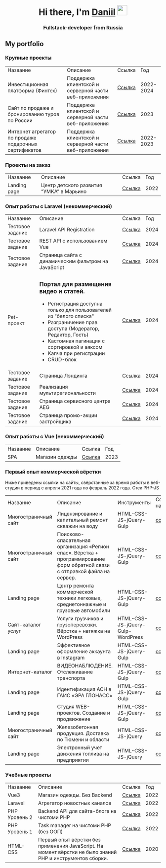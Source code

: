 <h1 align="center">Hi there, I'm <a href="https://daniilshat.ru/" target="_blank">Daniil</a> 
<img src="https://github.com/blackcater/blackcater/raw/main/images/Hi.gif" height="32"/></h1>
<h3 align="center">Fullstack-developer from Russia</h3>

<h2>My portfolio</h2>

<h3>Крупные проекты</h3>
<table>
  <tr>
    <td>Название</td>
    <td>Описание</td>
    <td>Ссылка</td>
    <td>Год</td>
  </tr>
    <tr>
    <td>Инвестиционная платформа (Финтех)</td>
    <td>Поддержка клиентской и серверной части веб-приложения</td>
    <td><a href="https://regolith.com" target="_blank">Ссылка</a></td>
    <td>2022-2024</td>
  </tr>
  </tr>
    <tr>
    <td>Сайт по продаже и бронированию туров по России</td>
    <td>Поддержка клиентской и серверной части веб-приложения</td>
    <td><a href="https://www.1lines.ru/" target="_blank">Ссылка</a></td>
    <td>2023</td>
  </tr>
  <tr>
    <td>Интернет агрегатор по продаже подарочных сертификатов</td>
    <td>Поддержка клиентской и серверной части веб-приложения</td>
    <td><a href="https://www.bantikov.ru/" target="_blank">Ссылка</a></td>
    <td>2022-2023</td>
  </tr>
</table>

<h3>Проекты на заказ</h3>
<table>
  <tr>
    <td>Название</td>
    <td>Описание</td>
    <td>Ссылка</td>
    <td>Год</td>
  </tr>
  <tr>
    <td>Landing page</td>
    <td>Центр детского развития “УМКА” в Марьино</td>
    <td><a href="https://umka-moscow.ru/" target="_blank">Ссылка</a></td>
    <td>2022</td>
  </tr>
</table>

<h3>Опыт работы с Laravel (некоммерческий)</h3>
<table>
  <tr>
    <td>Название</td>
    <td>Описание</td>
    <td>Ссылка</td>
    <td>Год</td>
  </tr>
  <tr>
    <td>Тестовое задание</td>
    <td>Laravel API Registration</td>
    <td><a href="https://github.com/Daniil-333/laravel-api-jwt" target="_blank">Ссылка</a></td>
    <td>2024</td>
  </tr>
  <tr>
    <td>Тестовое задание</td>
    <td>REST API с использованием Vue</td>
    <td><a href="https://github.com/Daniil-333/laravel-rest-api" target="_blank">Ссылка</a></td>
    <td>2024</td>
  </tr>
  <tr>
    <td>Тестовое задание</td>
    <td>Страница сайта с динамическим фильтром на JavaScript</td>
    <td><a href="https://github.com/Daniil-333/green_leaf" target="_blank">Ссылка</a></td>
    <td>2024</td>
  </tr>
  <tr>
    <td>Pet-проект</td>
    <td>
      <h3>Портал для размещения видео и статей.</h6>
      <ul>
        <li>Регистрация доступна только для пользователей из "белого списка"</li>
        <li>Разграничение прав доступа (Модератор, Редактор, Гость)</li>
        <li>Кастомная пагинация с сортировкой и аяксом</li>
        <li>Капча при регистрации</li>
        <li>CRUD-блок</li>
      </ul>
    </td>
    <td><a href="https://github.com/Daniil-333/laravel-portal" target="_blank">Ссылка</a></td>
    <td>2024</td>
  </tr>
  <tr>
    <td>Тестовое задание</td>
    <td>Страница Лэндинга</td>
    <td><a href="https://github.com/Daniil-333/web_booster" target="_blank">Ссылка</a></td>
    <td>2024</td>
  </tr>
  <tr>
    <td>Тестовое задание</td>
    <td>Реализация мультирегиональности</td>
    <td><a href="https://github.com/Daniil-333/city-parsing" target="_blank">Ссылка</a></td>
    <td>2024</td>
  </tr>
  <tr>
    <td>Тестовое задание</td>
    <td>Страница сервисного центра AEG</td>
    <td><a href="https://github.com/Daniil-333/aeg" target="_blank">Ссылка</a></td>
    <td>2024</td>
  </tr>
  <tr>
    <td>Тестовое задание</td>
    <td>Страница промо-акции застройщика</td>
    <td><a href="https://github.com/Daniil-333/paritet" target="_blank">Ссылка</a></td>
    <td>2024</td>
  </tr>
</table>

<h3>Опыт работы с Vue (некоммерческий)</h3>
<table>
  <tr>
    <td>Название</td>
    <td>Описание</td>
    <td>Ссылка</td>
    <td>Год</td>
  </tr>
  <tr>
    <td>SPA</td>
    <td>Магазин одежды</td>
    <td><a href="https://github.com/Daniil-333/js2_dz7/tree/serverDB" target="_blank">Ссылка</a></td>
    <td>2023</td>
  </tr>
</table>

<h3>Первый опыт коммерческой вёрстки</h3>
<p>Ниже приведены ссылки на сайты, свёрстанные за время работы в веб-студии в период с апреля 2021 года по февраль 2022 года. 
  Стек PHP-JS</p>
<table>
  <tr>
    <td>Название</td>
    <td>Описание</td>
    <td>Инструменты</td>
    <td>Ссылка на сайт</td>
  </tr>
  <tr>
    <td>Многостраничный сайт</td>
    <td>Лицензирование и капитальный ремонт скважин на воду</td>
    <td>HTML-CSS-JS-jQuery-Gulp</td>
    <td><a href="http://sibvodgeo.ru" target="_blank">ссылка</a></td>
  </tr>
  <tr>
    <td>Многостраничный сайт</td>
    <td>Пoисково-спасательная организация «Регион спас». Вёрстка + программирование форм обратной связи с отправкой файла на сервер.</td>
    <td>HTML-CSS-JS-jQuery-Gulp</td>
    <td><a href="http://xn--80affnzficoc.xn--p1ai/" target="_blank">ссылка</a></td>
  </tr>
  <tr>
    <td>Landing page</td>
    <td>Центр ремонта коммерческой техники легковые, среднетоннажные и грузовые автомобили</td>
    <td>HTML-CSS-JS-jQuery-Gulp</td>
    <td><a href="https://staves.uk" target="_blank">ссылка</a></td>
  </tr>
  <tr>
    <td>Сайт-каталог услуг</td>
    <td>Услуги грузчиков и грузоперевозки. Вёрстка + натяжка на WordPress</td>
    <td>HTML-CSS-JS-jQuery-Gulp-WordPress</td>
    <td><a href="https://gruzchiki365.ru" target="_blank">ссылка</a></td>
  </tr>
  <tr>
    <td>Landing page</td>
    <td>Эффективное оформление аккаунта в Instagram</td>
    <td>HTML-CSS-JS-jQuery-Gulp</td>
    <td><a href="https://inst.ww.net.ru" target="_blank">ссылка</a></td>
  </tr>
  <tr>
    <td>Интернет-каталог</td>
    <td>ВИДЕОНАБЛЮДЕНИЕ. Отслеживание транспорта </td>
    <td>HTML-CSS-JS-jQuery-Gulp</td>
    <td><a href="https://carvis.tt-72.ru" target="_blank">ссылка</a></td>
  </tr>
  <tr>
    <td>Landing page</td>
    <td>Идентификация АСН в ГАИС «ЭРА ГЛОНАСС»</td>
    <td>HTML-CSS-JS-jQuery-Gulp</td>
    <td><a href="https://asn.tt-72.ru" target="_blank">ссылка</a></td>
  </tr>
  <tr>
    <td>Landing page</td>
    <td>Студия WEB-проектов. Создание и продвижение</td>
    <td>HTML-CSS-JS-jQuery-Gulp</td>
    <td><a href="https://pr.ww.net.ru" target="_blank">ссылка</a></td>
  </tr>
  <tr>
    <td>Многостраничный сайт</td>
    <td>Железобетонная продукция. Доставка по Тюмени и области</td>
    <td>HTML-CSS-JS-jQuery</td>
    <td><a href="https://zavodrotor.ru" target="_blank">ссылка</a></td>
  </tr>
  <tr>
    <td>Landing page</td>
    <td>Электронный учет движения топлива на предприятии</td>
    <td>HTML-CSS-JS-jQuery</td>
    <td><a href="https://fuel-kontrol.ru" target="_blank">ссылка</a></td>
  </tr>
</table>

<h3>Учебные проекты</h3>
<table>
  <tr>
    <td>Название</td>
    <td>Описание</td>
    <td>Ссылка</td>
    <td>Год</td>
  </tr>
  <tr>
    <td>Vue3</td>
    <td>Магазин одежды. Без Backend</td>
    <td><a href="https://github.com/Daniil-333/js2_dz7/tree/feature1">Ссылка</a></td>
    <td>2022</td>
  </tr>
  <tr>
    <td>Laravel</td>
    <td>Агрегатор новостных каналов</td>
    <td><a href="https://github.com/Daniil-333/laravel_GB/tree/lesson10">Ссылка</a></td>
    <td>2022</td>
  </tr>
  <tr>
    <td>PHP Уровень 2</td>
    <td>Backend API для сайта-блога на чистоми PHP</td>
    <td><a href="https://github.com/Daniil-333/php2/tree/lesson8">Ссылка</a></td>
    <td>2022</td>
  </tr>
  <tr>
    <td>PHP Уровень 1</td>
    <td>Task manager на чистоми PHP (без ООП)</td>
    <td><a href="https://github.com/Daniil-333/php1">Ссылка</a></td>
    <td>2022</td>
  </tr>
  <tr>
    <td>HTML-CSS</td>
    <td>Первый опыт вёрстки без применения JavaScript. На момент вёрстки не было знаний PHP и инструментов сборки.</td>
    <td><a href="https://github.com/Daniil-333/clothes/tree/dz-8">Ссылка</a></td>
    <td>2020</td>
  </tr>
</table>


<!--
**Daniil-333/Daniil-333** is a ✨ _special_ ✨ repository because its `README.md` (this file) appears on your GitHub profile.

Here are some ideas to get you started:

- 🔭 I’m currently working on ...
- 🌱 I’m currently learning ...
- 👯 I’m looking to collaborate on ...
- 🤔 I’m looking for help with ...
- 💬 Ask me about ...
- 📫 How to reach me: ...
- 😄 Pronouns: ...
- ⚡ Fun fact: ...
-->
